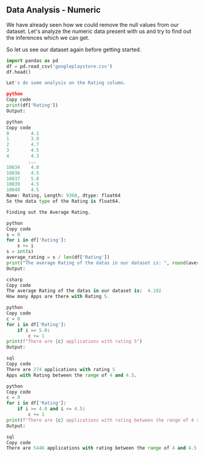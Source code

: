 ## Data Analysis - Numeric

We have already seen how we could remove the null values from our dataset. Let's analyze the numeric data present with us and try to find out the inferences which we can get.

So let us see our dataset again before getting started.

```python
import pandas as pd
df = pd.read_csv('googleplaystore.csv')
df.head()

Let's do some analysis on the Rating column.

python
Copy code
print(df['Rating'])
Output:

python
Copy code
0        4.1
1        3.9
2        4.7
3        4.5
4        4.3
        ... 
10834    4.0
10836    4.5
10837    5.0
10839    4.5
10840    4.5
Name: Rating, Length: 9360, dtype: float64
So the data type of the Rating is float64.

Finding out the Average Rating.

python
Copy code
s = 0
for i in df['Rating']:
    s += i
s = int(s)
average_rating = s / len(df['Rating'])
print("The average Rating of the datas in our dataset is: ", round(average_rating, 3))
Output:

csharp
Copy code
The average Rating of the datas in our dataset is:  4.192
How many Apps are there with Rating 5.

python
Copy code
c = 0
for i in df['Rating']:
    if i == 5.0:
        c += 1
print(f"There are {c} applications with rating 5")
Output:

sql
Copy code
There are 274 applications with rating 5
Apps with Rating between the range of 4 and 4.5.

python
Copy code
c = 0
for i in df['Rating']:
    if i >= 4.0 and i <= 4.5:
        c += 1
print(f"There are {c} applications with rating between the range of 4 and 4.5")
Output:

sql
Copy code
There are 5446 applications with rating between the range of 4 and 4.5

